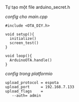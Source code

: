 Tự tạo một file arduino_secret.h

*config cho main.cpp*

```
#include <OTA_DIY.h>

void setup(){
  initialize()
  screen_test()
}

void loop(){
  ArduinoOTA.handle()
}

```

*config trong platformio*

```
upload_protocol = espota
upload_port     = 192.168.7.133       
upload_flags    =
   --auth= admin
```
